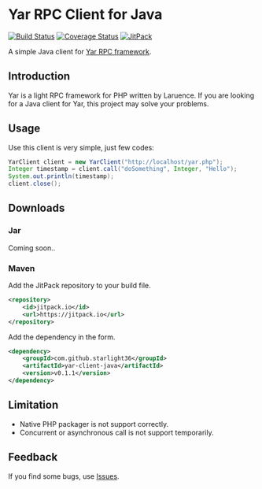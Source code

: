 # Yar RPC Client for Java

[![Build Status](https://travis-ci.org/starlight36/yar-client-java.png?branch=master)](https://travis-ci.org/starlight36/yar-client-java)
[![Coverage Status](https://coveralls.io/repos/starlight36/yar-client-java/badge.svg)](https://coveralls.io/r/starlight36/yar-client-java)
[![JitPack](https://img.shields.io/github/tag/starlight36/yar-client-java.svg?label=JitPack)](https://jitpack.io/#starlight36/yar-client-java/v0.1.2)

A simple Java client for [Yar RPC framework](https://github.com/laruence/yar).

## Introduction

Yar is a light RPC framework for PHP written by Laruence. 
If you are looking for a Java client for Yar, this project may
solve your problems.

## Usage

Use this client is very simple, just few codes:

```java
YarClient client = new YarClient("http://localhost/yar.php");
Integer timestamp = client.call("doSomething", Integer, "Hello");
System.out.println(timestamp);
client.close();
```

## Downloads

### Jar

Coming soon..

### Maven

Add the JitPack repository to your build file.

```xml
<repository>
    <id>jitpack.io</id>
    <url>https://jitpack.io</url>
</repository>
```

Add the dependency in the form.

```xml
<dependency>
    <groupId>com.github.starlight36</groupId>
    <artifactId>yar-client-java</artifactId>
    <version>v0.1.1</version>
</dependency>
```

## Limitation

* Native PHP packager is not support correctly.
* Concurrent or asynchronous call is not support temporarily.

## Feedback

If you find some bugs, use [Issues](https://github.com/starlight36/yar-client-java/issues).
